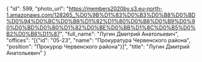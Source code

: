 {
    "id": 599,
    "photo_url": "https://members2020by.s3.eu-north-1.amazonaws.com/128265_%D0%9B%D1%83%D0%B3%D0%B8%D0%BD%D0%94%D0%BC%D0%B8%D1%82%D1%80%D0%B8%D0%B9%D0%90%D0%BD%D0%B0%D1%82%D0%BE%D0%BB%D1%8C%D0%B5%D0%B2%D0%B8%D1%87",
    "full_name": "Лугин Дмитрий Анатольевич",
    "offices": "[{\"id\": \"05-23\", \"name\": \"Прокуратура Червенского района\", \"position\": \"Прокурор Червенского района\"}]",
    "title": "Лугин Дмитрий Анатольевич"
}